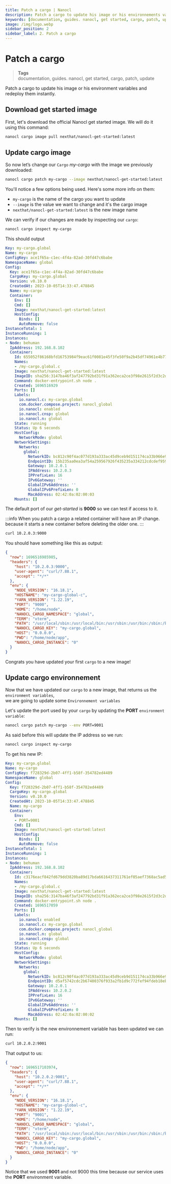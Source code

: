 ```yaml
---
title: Patch a cargo | Nanocl
description: Patch a cargo to update his image or his environnements variables and redeploy them instantly.
keywords: [documentation, guides. nanocl, get started, cargo, patch, update]
image: /img/logo.webp
sidebar_position: 2
sidebar_label: 2. Patch a cargo
---
```


# Patch a cargo
> **Tags** <br />
> documentation, guides. nanocl, get started, cargo, patch, update

Patch a cargo to update his image or his environment variables and redeploy them instantly.

## Download get started image

First, let's download the official Nanocl get started image.
We will do it using this command:

```sh
nanocl cargo image pull nexthat/nanocl-get-started:latest
```

## Update cargo image

So now let’s change our `Cargo` *my-cargo* with the image we previously downloaded:

```sh
nanocl cargo patch my-cargo --image nexthat/nanocl-get-started:latest
```

You'll notice a few options being used. Here's some more info on them:

- `my-cargo` is the name of the cargo you want to update
- `--image` is the value we want to change and it's the cargo image
- `nexthat/nanocl-get-started:latest` is the new image name

We can verify if our changes are made by inspecting our `cargo`:

```sh
nanocl cargo inspect my-cargo
```

This should output

```yml
Key: my-cargo.global
Name: my-cargo
ConfigKey: ace1f65a-c1ec-4f4a-82ad-30fd47c6babe
NamespaceName: global
Config:
  Key: ace1f65a-c1ec-4f4a-82ad-30fd47c6babe
  CargoKey: my-cargo.global
  Version: v0.10.0
  CreatedAt: 2023-10-05T14:33:47.478845
  Name: my-cargo
  Container:
    Env: []
    Cmd: []
    Image: nexthat/nanocl-get-started:latest
    HostConfig:
      Binds: []
      AutoRemove: false
InstanceTotal: 1
InstanceRunning: 1
Instances:
- Node: behuman
  IpAddress: 192.168.8.102
  Container:
    Id: 655052f86168bfd16753984f9eac61f0081e45f3fe50f9a2b45df74961e4b77e
    Names:
    - /my-cargo.global.c
    Image: nexthat/nanocl-get-started:latest
    ImageID: sha256:3147ba46f3af247792bd31f91a362eca2ce3f98e2615f2d3c2db0efbe0183954
    Command: docker-entrypoint.sh node .
    Created: 1696516929
    Ports: []
    Labels:
      io.nanocl.c: my-cargo.global
      com.docker.compose.project: nanocl_global
      io.nanocl: enabled
      io.nanocl.cnsp: global
      io.nanocl.n: global
    State: running
    Status: Up 6 seconds
    HostConfig:
      NetworkMode: global
    NetworkSettings:
      Networks:
        global:
          NetworkID: bc812c90f4ac077d193a333ac45d9ceb9d151174ca33b966e99a32d8e4b58611
          EndpointID: 15b235aa0ea3af54a259567926f435235a334212cdcdef9594cdec93679f5066
          Gateway: 10.2.0.1
          IPAddress: 10.2.0.3
          IPPrefixLen: 16
          IPv6Gateway: ''
          GlobalIPv6Address: ''
          GlobalIPv6PrefixLen: 0
          MacAddress: 02:42:0a:02:00:03
    Mounts: []
```

The default port of our *get-started* is **9000** so we can test if access to it.

:::info
When you patch a cargo a related container will have an IP change.<br/>
because it starts a new container before deleting the older one.
:::

```sh
curl 10.2.0.3:9000
```

You should have something like this as output:

```json
{
  "now": 1696516985985,
  "headers": {
    "host": "10.2.0.3:9000",
    "user-agent": "curl/7.88.1",
    "accept": "*/*"
  },
  "env": {
    "NODE_VERSION": "16.18.1",
    "HOSTNAME": "my-cargo-global-c",
    "YARN_VERSION": "1.22.19",
    "PORT": "9000",
    "HOME": "/home/node",
    "NANOCL_CARGO_NAMESPACE": "global",
    "TERM": "xterm",
    "PATH": "/usr/local/sbin:/usr/local/bin:/usr/sbin:/usr/bin:/sbin:/bin",
    "NANOCL_CARGO_KEY": "my-cargo.global",
    "HOST": "0.0.0.0",
    "PWD": "/home/node/app",
    "NANOCL_CARGO_INSTANCE": "0"
  }
}
```

Congrats you have updated your first `cargo` to a new image!

## Update cargo environnement

Now that we have updated our `cargo` to a new image, that returns us the `environment variables`, <br />
we are going to update some `Environnement variables`

Let's update the port used by your `cargo` by updating the **PORT** `environment variable`:

```sh
nanocl cargo patch my-cargo --env PORT=9001
```

As said before this will update the IP address so we run:

```sh
nanocl cargo inspect my-cargo
```

To get his new IP:

```yml
Key: my-cargo.global
Name: my-cargo
ConfigKey: f728329d-2b07-4ff1-b58f-354782ed4489
NamespaceName: global
Config:
  Key: f728329d-2b07-4ff1-b58f-354782ed4489
  CargoKey: my-cargo.global
  Version: v0.10.0
  CreatedAt: 2023-10-05T14:33:47.478845
  Name: my-cargo
  Container:
    Env:
    - PORT=9001
    Cmd: []
    Image: nexthat/nanocl-get-started:latest
    HostConfig:
      Binds: []
      AutoRemove: false
InstanceTotal: 1
InstanceRunning: 1
Instances:
- Node: behuman
  IpAddress: 192.168.8.102
  Container:
    Id: c3176eacf842fd679dd3820ba89d17bda6616437311761ef05aef7368ac5ad5f
    Names:
    - /my-cargo.global.c
    Image: nexthat/nanocl-get-started:latest
    ImageID: sha256:3147ba46f3af247792bd31f91a362eca2ce3f98e2615f2d3c2db0efbe0183954
    Command: docker-entrypoint.sh node .
    Created: 1696517059
    Ports: []
    Labels:
      io.nanocl: enabled
      io.nanocl.c: my-cargo.global
      com.docker.compose.project: nanocl_global
      io.nanocl.n: global
      io.nanocl.cnsp: global
    State: running
    Status: Up 6 seconds
    HostConfig:
      NetworkMode: global
    NetworkSettings:
      Networks:
        global:
          NetworkID: bc812c90f4ac077d193a333ac45d9ceb9d151174ca33b966e99a32d8e4b58611
          EndpointID: d5af5742cdc2b67400376f933a2fb1d9c772fef94fdeb18eb5b82d4300df7cbe
          Gateway: 10.2.0.1
          IPAddress: 10.2.0.2
          IPPrefixLen: 16
          IPv6Gateway: ''
          GlobalIPv6Address: ''
          GlobalIPv6PrefixLen: 0
          MacAddress: 02:42:0a:02:00:02
    Mounts: []
```

Then to verify is the new environnement variable has been updated we can run:

```sh
curl 10.2.0.2:9001
```

That output to us:

```json
{
  "now": 1696517103974,
  "headers": {
    "host": "10.2.0.2:9001",
    "user-agent": "curl/7.88.1",
    "accept": "*/*"
  },
  "env": {
    "NODE_VERSION": "16.18.1",
    "HOSTNAME": "my-cargo-global-c",
    "YARN_VERSION": "1.22.19",
    "PORT": "9001",
    "HOME": "/home/node",
    "NANOCL_CARGO_NAMESPACE": "global",
    "TERM": "xterm",
    "PATH": "/usr/local/sbin:/usr/local/bin:/usr/sbin:/usr/bin:/sbin:/bin",
    "NANOCL_CARGO_KEY": "my-cargo.global",
    "HOST": "0.0.0.0",
    "PWD": "/home/node/app",
    "NANOCL_CARGO_INSTANCE": "0"
  }
}
```

Notice that we used **9001** and not 9000 this time because our service uses the **PORT** environment variable.
